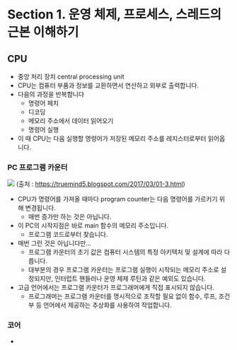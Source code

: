 # Section 1. 운영 체제, 프로세스, 스레드의 근본 이해하기
## CPU
- 중앙 처리 장치 central processing unit
-  CPU는 컴퓨터 부품과 정보를 교환하면서 연산하고 외부로 출력합니다.
- 다음의 과정을 반복합니다
	- 명령어 페치
	- 디코딩
	- 메모리 주소에서 데이터 읽어오기
	- 명령어 실행
- 이 때 CPU는 다음 실행할 명령어가 저장된 메모리 주소를 레지스터로부터 읽어옵니다.

### PC 프로그램 카운터
![](https://blogger.googleusercontent.com/img/b/R29vZ2xl/AVvXsEjyhl0xDINDjBwMG859RGJLRrEIsrxmZmoiF66mSPQWeT-U2Gq5UpdnCwKGxD0pQPYHNerZfywGRV9IiEf6emOC5nEIcqEcgQMnhYT4XcWrzAfp_f207sS3_wHZ0nJQW8oEezWrkc0MHtw/s400/007_Registers.png)
(출처 : https://truemind5.blogspot.com/2017/03/01-3.html)
- CPU가 명령어를 가져올 때마다 program counter는 다음 명령어를 가르키기 위해 변경됩니다.
	- 매번 증가만 하는 것은 아닙니다.
- 이 PC의 시작지점은 바로 main 함수의 메모리 주소입니다.
	- 프로그램 코드로부터 찾습니다.
- 매번 그런 것은 아닙니다만...
	- 프로그램 카운터의 초기 값은 컴퓨터 시스템의 특정 아키텍처 및 설계에 따라 다릅니다.
	- 대부분의 경우 프로그램 카운터는 프로그램 실행이 시작되는 메모리 주소로 설정되지만, 인터럽트 핸들러나 운영 체제 루틴과 같은 예외도 있습니다.
- 고급 언어에서는 프로그램 카운터가 프로그래머에게 직접 표시되지 않습니다.
	- 프로그래머는 프로그램 카운터를 명시적으로 조작할 필요 없이 함수, 루프, 조건부 등 언어에서 제공하는 추상화를 사용하여 작업합니다.

### 코어
- 